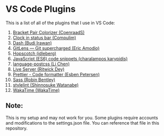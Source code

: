 # VS Code Plugins

This is a list of all of the plugins that I use in VS Code:

  1. [Bracket Pair Colorizer (CoenraadS)](https://marketplace.visualstudio.com/items?itemName=CoenraadS.bracket-pair-colorizer)
  2. [Clock in status bar (Compulim)](https://marketplace.visualstudio.com/items?itemName=Compulim.vscode-clock)
  3. [Dash (Budi Irawan)](https://marketplace.visualstudio.com/items?itemName=deerawan.vscode-dash)
  4. [GitLens — Git supercharged (Eric Amodio)](https://marketplace.visualstudio.com/items?itemName=eamodio.gitlens)
  5. [Hopscotch (idleberg)](https://marketplace.visualstudio.com/items?itemName=idleberg.hopscotch)
  6. [JavaScript (ES6) code snippets (charalampos karypidis)](https://marketplace.visualstudio.com/items?itemName=xabikos.JavaScriptSnippets)
  7. [language-postcss (Li Chen)](https://marketplace.visualstudio.com/items?itemName=cpylua.language-postcss)
  8. [Live Server (Ritwick Dey)](https://marketplace.visualstudio.com/items?itemName=ritwickdey.LiveServer)
  9. [Prettier - Code formatter (Esben Petersen)](https://marketplace.visualstudio.com/items?itemName=esbenp.prettier-vscode)
  10. [Sass (Robin Bentley)](https://marketplace.visualstudio.com/items?itemName=robinbentley.sass-indented)
  11. [stylelint (Shinnosuke Watanabe)](https://marketplace.visualstudio.com/items?itemName=shinnn.stylelint)
  12. [WakaTime (WakaTime)](https://marketplace.visualstudio.com/items?itemName=WakaTime.vscode-wakatime)

  ## Note:
  This is my setup and may not work for you. Some plugins require accounts and modifications to the settings.json file. You can reference that file in this repository.